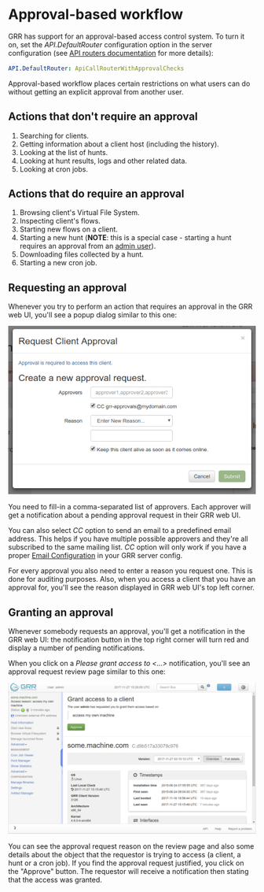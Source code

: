 # Approval-based workflow

GRR has support for an approval-based access control system. To turn it on, set the *API.DefaultRouter* configuration option in the server configuration (see [API routers documentation](../maintaining-and-tuning/user-management/limiting-access-with-routers.md) for more details):

``` yaml
API.DefaultRouter: ApiCallRouterWithApprovalChecks
```

Approval-based workflow places certain restrictions on what users can do without getting an explicit approval from another user.

## Actions that **don't require** an approval

1. Searching for clients.
1. Getting information about a client host (including the history).
1. Looking at the list of hunts.
1. Looking at hunt results, logs and other related data.
1. Looking at cron jobs.


## Actions that **do require** an approval

1. Browsing client's Virtual File System.
1. Inspecting client's flows.
1. Starting new flows on a client.
1. Starting a new hunt (**NOTE**: this is a special case - starting a hunt requires an approval from an [admin user](user_management/authentication.md)).
1. Downloading files collected by a hunt.
1. Starting a new cron job.

## Requesting an approval

Whenever you try to perform an action that requires an approval in the GRR web UI, you'll see a popup dialog similar to this one:

![GRR approval dialog](../images/client-approval-dialog.png)

You need to fill-in a comma-separated list of approvers. Each approver will get a notification about a pending approval request in their GRR web UI.

You can also select *CC* option to send an email to a predefined email address. This helps if you have multiple possible approvers and they're all subscribed to the same mailing list. *CC* option will only work if you have a proper [Email Configuration](email-configuration) in your GRR server config.

For every approval you also need to enter a reason you request one. This is done for auditing purposes. Also, when you access a client that you have an approval for, you'll see the reason displayed in GRR web UI's top left corner.

## Granting an approval

Whenever somebody requests an approval, you'll get a notification in the GRR web UI: the notification button in the top right corner will turn red and display a number of pending notifications.

When you click on a *Please grant access to <...>* notification, you'll see an approval request review page similar to this one:

![GRR approval review page](../images/client-approval-review-page.png)

You can see the approval request reason on the review page and also some details about the object that the requestor is trying to access (a client, a hunt or a cron job). If you find the approval request justified, you click on the "Approve" button. The requestor will receive a notification then stating that the access was granted.
